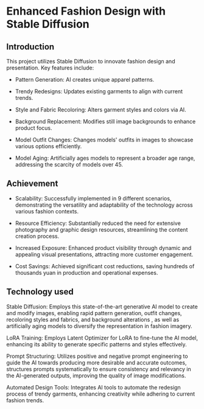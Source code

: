 
# Enhanced Fashion Design with Stable Diffusion



## Introduction

 

This project utilizes Stable Diffusion to innovate fashion design and presentation. Key features include:

- Pattern Generation: AI creates unique apparel patterns.

- Trendy Redesigns: Updates existing garments to align with current trends.

- Style and Fabric Recoloring: Alters garment styles and colors via AI.

- Background Replacement: Modifies still image backgrounds to enhance product focus.

- Model Outfit Changes: Changes models' outfits in images to showcase various options efficiently.

- Model Aging: Artificially ages models to represent a broader age range, addressing the scarcity of models over 45.

 

 

## Achievement

- Scalability: Successfully implemented in 9 different scenarios, demonstrating the versatility and adaptability of the technology across various fashion contexts.

- Resource Efficiency: Substantially reduced the need for extensive photography and graphic design resources, streamlining the content creation process.

- Increased Exposure: Enhanced product visibility through dynamic and appealing visual presentations, attracting more customer engagement.

- Cost Savings: Achieved significant cost reductions, saving hundreds of thousands yuan in production and operational expenses.

 

 

## Technology used


Stable Diffusion: Employs this state-of-the-art generative AI model to create and modify images, enabling rapid pattern generation, outfit changes, recoloring styles and fabrics, and background alterations , as well as artificially aging models to diversify the representation in fashion imagery.

LoRA Training: Employs Latent Optimizer for LoRA to fine-tune the AI model, enhancing its ability to generate specific patterns and styles effectively.

Prompt Structuring: Utilizes positive and negative prompt engineering to guide the AI towards producing more desirable and accurate outcomes, structures prompts systematically to ensure consistency and relevancy in the AI-generated outputs, improving the quality of image modifications.

Automated Design Tools: Integrates AI tools to automate the redesign process of trendy garments, enhancing creativity while adhering to current fashion trends.



